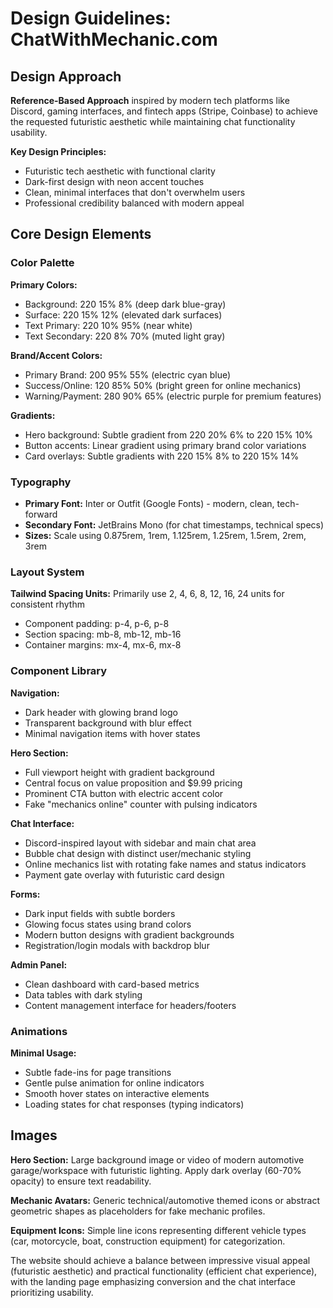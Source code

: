# Design Guidelines: ChatWithMechanic.com

## Design Approach
**Reference-Based Approach** inspired by modern tech platforms like Discord, gaming interfaces, and fintech apps (Stripe, Coinbase) to achieve the requested futuristic aesthetic while maintaining chat functionality usability.

**Key Design Principles:**
- Futuristic tech aesthetic with functional clarity
- Dark-first design with neon accent touches
- Clean, minimal interfaces that don't overwhelm users
- Professional credibility balanced with modern appeal

## Core Design Elements

### Color Palette
**Primary Colors:**
- Background: 220 15% 8% (deep dark blue-gray)
- Surface: 220 15% 12% (elevated dark surfaces)
- Text Primary: 220 10% 95% (near white)
- Text Secondary: 220 8% 70% (muted light gray)

**Brand/Accent Colors:**
- Primary Brand: 200 95% 55% (electric cyan blue)
- Success/Online: 120 85% 50% (bright green for online mechanics)
- Warning/Payment: 280 90% 65% (electric purple for premium features)

**Gradients:**
- Hero background: Subtle gradient from 220 20% 6% to 220 15% 10%
- Button accents: Linear gradient using primary brand color variations
- Card overlays: Subtle gradients with 220 15% 8% to 220 15% 14%

### Typography
- **Primary Font:** Inter or Outfit (Google Fonts) - modern, clean, tech-forward
- **Secondary Font:** JetBrains Mono (for chat timestamps, technical specs)
- **Sizes:** Scale using 0.875rem, 1rem, 1.125rem, 1.25rem, 1.5rem, 2rem, 3rem

### Layout System
**Tailwind Spacing Units:** Primarily use 2, 4, 6, 8, 12, 16, 24 units for consistent rhythm
- Component padding: p-4, p-6, p-8
- Section spacing: mb-8, mb-12, mb-16
- Container margins: mx-4, mx-6, mx-8

### Component Library

**Navigation:**
- Dark header with glowing brand logo
- Transparent background with blur effect
- Minimal navigation items with hover states

**Hero Section:**
- Full viewport height with gradient background
- Central focus on value proposition and $9.99 pricing
- Prominent CTA button with electric accent color
- Fake "mechanics online" counter with pulsing indicators

**Chat Interface:**
- Discord-inspired layout with sidebar and main chat area
- Bubble chat design with distinct user/mechanic styling
- Online mechanics list with rotating fake names and status indicators
- Payment gate overlay with futuristic card design

**Forms:**
- Dark input fields with subtle borders
- Glowing focus states using brand colors
- Modern button designs with gradient backgrounds
- Registration/login modals with backdrop blur

**Admin Panel:**
- Clean dashboard with card-based metrics
- Data tables with dark styling
- Content management interface for headers/footers

### Animations
**Minimal Usage:**
- Subtle fade-ins for page transitions
- Gentle pulse animation for online indicators
- Smooth hover states on interactive elements
- Loading states for chat responses (typing indicators)

## Images
**Hero Section:** 
Large background image or video of modern automotive garage/workspace with futuristic lighting. Apply dark overlay (60-70% opacity) to ensure text readability.

**Mechanic Avatars:**
Generic technical/automotive themed icons or abstract geometric shapes as placeholders for fake mechanic profiles.

**Equipment Icons:**
Simple line icons representing different vehicle types (car, motorcycle, boat, construction equipment) for categorization.

The website should achieve a balance between impressive visual appeal (futuristic aesthetic) and practical functionality (efficient chat experience), with the landing page emphasizing conversion and the chat interface prioritizing usability.